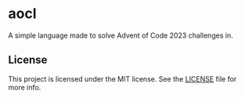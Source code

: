 # aocl

A simple language made to solve Advent of Code 2023 challenges in.

## License

This project is licensed under the MIT license. See the [LICENSE](./LICENSE) file for more info.
